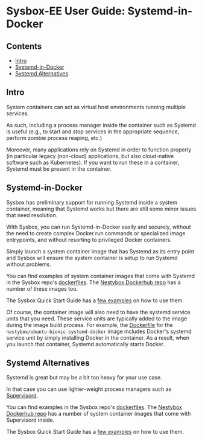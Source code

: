 # Sysbox-EE User Guide: Systemd-in-Docker

## Contents

-   [Intro](#intro)
-   [Systemd-in-Docker](#systemd-in-docker)
-   [Systemd Alternatives](#systemd-alternatives)

## Intro

System containers can act as virtual host environments running multiple
services.

As such, including a process manager inside the container such as Systemd is
useful (e.g., to start and stop services in the appropriate sequence, perform
zombie process reaping, etc.)

Moreover, many applications rely on Systemd in order to function properly (in
particular legacy (non-cloud) applications, but also cloud-native software such
as Kubernetes). If you want to run these in a container, Systemd must be present
in the container.

## Systemd-in-Docker

Sysbox has preliminary support for running Systemd inside a system container,
meaning that Systemd works but there are still some minor issues that need
resolution.

With Sysbox, you can run Systemd-in-Docker easily and securely, without the need
to create complex Docker run commands or specialized image entrypoints, and
without resorting to privileged Docker containers.

Simply launch a system container image that has Systemd as its entry point and
Sysbox will ensure the system container is setup to run Systemd without
problems.

You can find examples of system container images that come with Systemd in
the Sysbox repo's [dockerfiles](../../dockerfiles). The [Nestybox Dockerhub repo](https://hub.docker.com/u/nestybox) has a number
of these images too.

The Sysbox Quick Start Guide has a [few examples](../quickstart/systemd.md#deploy-a-system-container-with-systemd-inside)
on how to use them.

Of course, the container image will also need to have the systemd service units
that you need. These service units are typically added to the image during the
image build process. For example, the [Dockerfile](../../dockerfiles/ubuntu-bionic-systemd-docker/Dockerfile)
for the `nestybox/ubuntu-bionic-systemd-docker` image includes Docker's systemd
service unit by simply installing Docker in the container. As a result, when you
launch that container, Systemd automatically starts Docker.

## Systemd Alternatives

Systemd is great but may be a bit too heavy for your use case.

In that case you can use lighter-weight process managers such as
[Supervisord](http://supervisord.org/).

You can find examples in the Sysbox repo's [dockerfiles](../../dockerfiles). The [Nestybox Dockerhub repo](https://hub.docker.com/u/nestybox)
has a number of system container images that come with Supervisord inside.

The Sysbox Quick Start Guide has a [few examples](../quickstart/dind.md#deploy-a-system-container-with-supervisord-and-docker-inside)
on how to use them.
